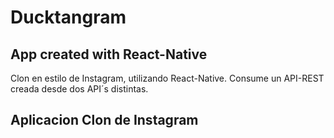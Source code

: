 # Ducktangram
## App created with React-Native 
Clon en estilo de Instagram, utilizando React-Native. Consume un API-REST creada desde dos API´s distintas.
## Aplicacion Clon de Instagram
